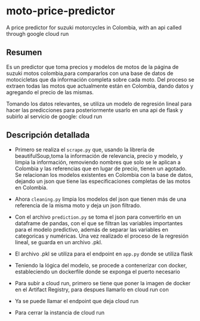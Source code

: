 # moto-price-predictor
A price predictor for suzuki motorcycles in Colombia, with an api called through google cloud run

## Resumen
Es un predictor que toma precios y modelos de motos de la página de suzuki motos colombia,para compararlos con una base de datos de motocicletas  que da información completa sobre cada moto. Del proceso se extraen todas las motos que actualmente están en Colombia, dando datos y agregando el precio de las mismas.

Tomando los datos relevantes, se utiliza un modelo de regresión lineal para hacer las predicciones para posteriormente usarlo en una api de flask y subirlo al servicio de google: cloud run

## Descripción detallada
- Primero se realiza el ```scrape.py``` que, usando la librería de beautifulSoup,toma la información de relevancia, precio y modelo, y limpia la información, removiendo nombres que solo se le aplican a Colombia y las referencias que en lugar de precio, tienen un agotado. Se relacionan los modelos existentes en Colombia con la base de datos, dejando un json que tiene las especificaciones completas de las motos en Colombia.

- Ahora ```cleaning.py``` limpia los modelos del json que tienen más de una referencia de la misma moto y deja un json filtrado.

- Con el archivo ```prediction.py``` se toma el json para convertirlo en un dataframe de pandas, con el que se filtran las variables importantes para el modelo predictivo, además de separar las variables en categoricas y numéricas. Una vez realizado el proceso de la regresión lineal, se guarda en un archivo .pkl.

- El archivo .pkl se utiliza para el endpoint en ```app.py``` donde se utiliza flask

- Teniendo la lógica del modelo, se procede a contenerizar con docker, estableciendo un dockerfile donde se exponga el puerto necesario

- Para subir a cloud run, primero se tiene que poner la imagen de docker en el Artifact Registry, para despues llamarlo en cloud run con

- Ya se puede llamar el endpoint que deja cloud run

- Para cerrar la instancia de cloud run 
 
